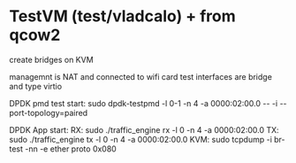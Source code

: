 # TestVM (test/vladcalo) + from qcow2
create bridges on KVM

managemnt is NAT and connected to wifi card
test interfaces are bridge and type virtio

DPDK pmd test start:
sudo dpdk-testpmd -l 0-1 -n 4 -a 0000:02:00.0 -- -i --port-topology=paired

DPDK App start:
RX: sudo ./traffic_engine rx -l 0 -n 4 -a 0000:02:00.0
TX: sudo ./traffic_engine tx -l 0 -n 4 -a 0000:02:00.0
KVM: sudo tcpdump -i br-test -nn -e ether proto 0x080



